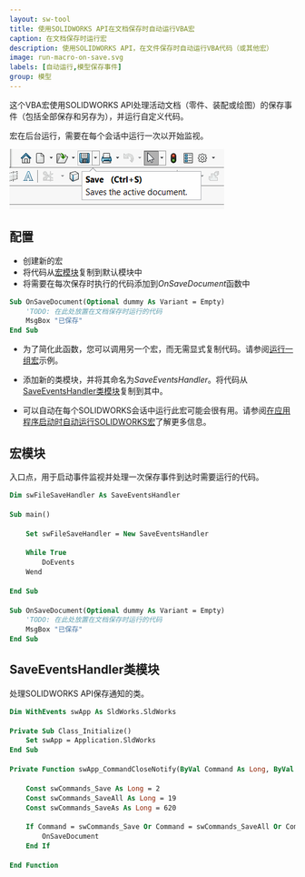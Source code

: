 ```yaml
---
layout: sw-tool
title: 使用SOLIDWORKS API在文档保存时自动运行VBA宏
caption: 在文档保存时运行宏
description: 使用SOLIDWORKS API，在文件保存时自动运行VBA代码（或其他宏）
image: run-macro-on-save.svg
labels: [自动运行,模型保存事件]
group: 模型
---
```

这个VBA宏使用SOLIDWORKS API处理活动文档（零件、装配或绘图）的保存事件（包括全部保存和另存为），并运行自定义代码。

宏在后台运行，需要在每个会话中运行一次以开始监视。

![文件保存命令](save-command.png)

## 配置

* 创建新的宏
* 将代码从[宏模块](#宏模块)复制到默认模块中
* 将需要在每次保存时执行的代码添加到*OnSaveDocument*函数中

``` vb
Sub OnSaveDocument(Optional dummy As Variant = Empty)
    'TODO: 在此处放置在文档保存时运行的代码
    MsgBox "已保存"
End Sub
```

* 为了简化此函数，您可以调用另一个宏，而无需显式复制代码。请参阅[运行一组宏](/docs/codestack/solidworks-api/application/frame/run-macros-group/)示例。

* 添加新的类模块，并将其命名为*SaveEventsHandler*。将代码从[SaveEventsHandler类模块](#saveeventshandler类模块)复制到其中。

* 可以自动在每个SOLIDWORKS会话中运行此宏可能会很有用。请参阅[在应用程序启动时自动运行SOLIDWORKS宏](/docs/codestack/solidworks-api/getting-started/macros/run-macro-on-solidworks-start/)了解更多信息。

## 宏模块

入口点，用于启动事件监视并处理一次保存事件到达时需要运行的代码。

``` vb
Dim swFileSaveHandler As SaveEventsHandler

Sub main()
    
    Set swFileSaveHandler = New SaveEventsHandler
    
    While True
        DoEvents
    Wend
    
End Sub

Sub OnSaveDocument(Optional dummy As Variant = Empty)
    'TODO: 在此处放置在文档保存时运行的代码
    MsgBox "已保存"
End Sub
```



## SaveEventsHandler类模块

处理SOLIDWORKS API保存通知的类。

``` vb
Dim WithEvents swApp As SldWorks.SldWorks

Private Sub Class_Initialize()
    Set swApp = Application.SldWorks
End Sub

Private Function swApp_CommandCloseNotify(ByVal Command As Long, ByVal reason As Long) As Long
    
    Const swCommands_Save As Long = 2
    Const swCommands_SaveAll As Long = 19
    Const swCommands_SaveAs As Long = 620
    
    If Command = swCommands_Save Or Command = swCommands_SaveAll Or Command = swCommands_SaveAs Then
        OnSaveDocument
    End If
    
End Function

```